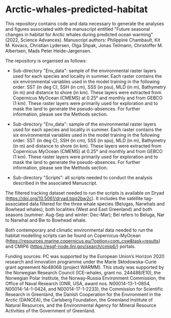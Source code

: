 # Arctic-whales-predicted-habitat

This repository contains code and data necessary to generate the analyses and figures associated with the manuscript entitled "Future seasonal changes in habitat for Arctic whales during predicted ocean warming" (2022, Science Advances). Manuscript authors: Philippine Chambault, Kit M. Kovacs, Christian Lydersen, Olga Shpak, Jonas Teilmann, Christoffer M. Albertsen, Mads Peter Heide-Jørgensen.
 
The repository is organised as follows:

- Sub-directory "Env_data": sample of the environmental raster layers used for each species and locality in summer. Each raster contains the six environmental variables used in the model training in the following order: SST (in deg C), SSH (in cm), SSS (in psu), MLD (in m), Bathymetry (in m) and distance to shore (in km). These layers were extracted from Copernicus MyOcean (CMEMS) at 0.25° and monthly and from GEBCO (1 km). These raster layers were primarily used for exploration and to mask the land to generate the pseudo-absences. For further information, please see the Methods section.

- Sub-directory "Env_data": sample of the environmental raster layers used for each species and locality in summer. Each raster contains the six environmental variables used in the model training in the following order: SST (in deg C), SSH (in cm), SSS (in spu), MLD (in m), Bathymetry (in m) and distance to shore (in km). These layers were extracted from Copernicus MyOcean (CMEMS) at 0.25° and monthly and from GEBCO (1 km). These raster layers were primarily used for exploration and to mask the land to generate the pseudo-absences. For further information, please see the Methods section.
- Sub-directory "Scripts": all scripts needed to conduct the analysis described in the associated Manuscript.

The filtered tracking dataset needed to run the scripts is available on Dryad (https://doi.org/10.5061/dryad.tqjq2bw2c). It includes the satellite tag-associated data filtered for the three whale species (Belugas, Narwhals and Bowhead whales), both localities (West and East Greenland) and both seasons (summer: Aug-Sep and winter: Dec-Mar); Bel refers to Beluga, Nar to Narwhal and Bw to Bowhead whale.

Both contemporary and climatic environmental data needed to run the habitat modelling scripts can be found on Copernicus-MyOcean (https://resources.marine.copernicus.eu/?option=com_csw&task=results) and CMIP6 (https://esgf-node.llnl.gov/search/cmip6/) portals.

Funding sources:
PC was supported by the European Union’s Horizon 2020 research and innovation programme under the Marie Skłodowska-Curie grant agreement No48068 (project WARMM). This study was supported by the Norwegian Research Council (ICE-whales, grant no. 244488/E10), the Norwegian Polar Institute, the Norway-Russia Environment Commission, the Office of Naval Research (ONR, USA, award nos. N00014-13-1-0854, N00014-14-1-0424, and N00014-17-1-2233), the Commission for Scientific Research in Greenland, the Danish Cooperation for the Environment in the Arctic (DANCEA), the Carlsberg Foundation, the Greenland Institute of Natural Resources, and the Environmental Agency for Mineral Resource Activities of the Government of Greenland.

